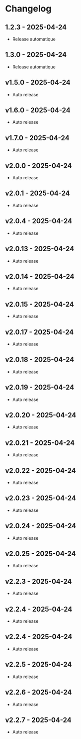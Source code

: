 # Changelog

## 1.2.3 - 2025-04-24
- Release automatique

## 1.3.0 - 2025-04-24
- Release automatique

## v1.5.0 - 2025-04-24
- Auto release

## v1.6.0 - 2025-04-24
- Auto release

## v1.7.0 - 2025-04-24
- Auto release

## v2.0.0 - 2025-04-24
- Auto release

## v2.0.1 - 2025-04-24
- Auto release

## v2.0.4 - 2025-04-24
- Auto release

## v2.0.13 - 2025-04-24
- Auto release

## v2.0.14 - 2025-04-24
- Auto release

## v2.0.15 - 2025-04-24
- Auto release

## v2.0.17 - 2025-04-24
- Auto release

## v2.0.18 - 2025-04-24
- Auto release

## v2.0.19 - 2025-04-24
- Auto release

## v2.0.20 - 2025-04-24
- Auto release

## v2.0.21 - 2025-04-24
- Auto release

## v2.0.22 - 2025-04-24
- Auto release

## v2.0.23 - 2025-04-24
- Auto release

## v2.0.24 - 2025-04-24
- Auto release

## v2.0.25 - 2025-04-24
- Auto release

## v2.2.3 - 2025-04-24
- Auto release

## v2.2.4 - 2025-04-24
- Auto release

## v2.2.4 - 2025-04-24
- Auto release

## v2.2.5 - 2025-04-24
- Auto release

## v2.2.6 - 2025-04-24
- Auto release

## v2.2.7 - 2025-04-24
- Auto release
